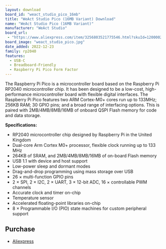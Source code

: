 ```yaml
---
layout: download
board_id: "weact_studio_pico_16mb"
title: "WeAct Studio Pico (16MB Variant) Download"
name: "WeAct Studio Pico (16MB Variant)"
manufacturer: "WeAct Studio"
board_url:
 - "https://www.aliexpress.com/item/3256803521775546.html?skuId=12000026898823783"
board_image: "weact_studio_pico.jpg"
date_added: 2022-12-23
family: rp2040
features:
  - USB-C
  - Breadboard-Friendly
  - Raspberry Pi Pico Form Factor
---
```


The Raspberry Pi Pico is a microcontroller board based on the Raspberry Pi RP2040 microcontroller chip. It has been designed to be a low-cost, high-performance microcontroller board with flexible digital interfaces. The Raspberry Pi Pico features two ARM Cortex-M0+ cores run up to 133MHz; 256KB RAM; 30 GPIO pins; and a broad range of interfacing options. This is paired with 2MB/4MB/8MB/16MB of onboard QSPI Flash memory for code and data storage.

**Specifications:**

- RP2040 microcontroller chip designed by Raspberry Pi in the United Kingdom
- Dual-core Arm Cortex M0+ processor, flexible clock running up to 133 MHz
- 264KB of SRAM, and 2MB/4MB/8MB/16MB of on-board Flash memory
- USB 1.1 with device and host support
- Low-power sleep and dormant modes
- Drag-and-drop programming using mass storage over USB
- 26 × multi-function GPIO pins
- 2 × SPI, 2 × I2C, 2 × UART, 3 × 12-bit ADC, 16 × controllable PWM channels
- Accurate clock and timer on-chip
- Temperature sensor
- Accelerated floating-point libraries on-chip
- 8 × Programmable I/O (PIO) state machines for custom peripheral support

## Purchase
* [Aliexpress](https://www.aliexpress.com/item/3256803521775546.html?skuId=12000026898823783)
